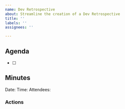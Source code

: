 ```yaml
---
name: Dev Retrospective
about: Streamline the creation of a Dev Retrospective
title: ''
labels: ''
assignees: ''

---
```


## Agenda

- [ ]

## Minutes
Date:
Time:
Attendees:

### Actions

